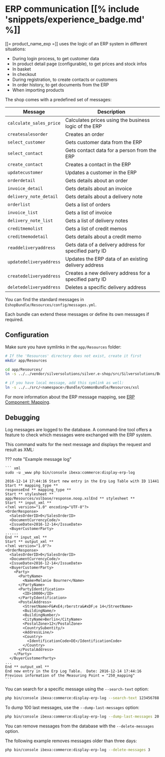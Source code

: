 # ERP communication [[% include 'snippets/experience_badge.md' %]]

[[= product_name_exp =]] uses the logic of an ERP system in different situations:

- During login process, to get customer data 
- In product detail page (configurable), to get prices and stock infos
- In basket 
- In checkout
- During registration, to create contacts or customers
- In order history, to get documents from the ERP
- When importing products

The shop comes with a predefined set of messages:

|Message|Description|
|--- |--- |
|`calculate_sales_price`|Calculates prices using the business logic of the ERP|
|`createsalesorder`|Creates an order|
|`select_customer`|Gets customer data from the ERP|
|`select_contact`|Gets contact data for a person from the ERP|
|`create_contact`|Creates a contact in the ERP|
|`updatecustomer`|Updates a customer in the ERP|
|`orderdetail`|Gets details about an order|
|`invoice_detail`|Gets details about an invoice|
|`delivery_note_detail`|Gets details about a delivery note|
|`orderlist`|Gets a list of orders|
|`invoice_list`|Gets a list of invoice|
|`delivery_note_list`|Gets a list of delivery notes|
|`creditmemolist`|Gets a list of credit memos|
|`creditmemodetail`|Gets details about a credit memo|
|`readdeliveryaddress`|Gets data of a delivery address for specified party ID|
|`updatedeliveryaddress`|Updates the ERP data of an existing delivery address|
|`createdeliveryaddress`|Creates a new delivery address for a specified party ID|
|`deletedeliveryaddress`|Deletes a specific delivery address|

You can find the standard messages in `EshopBundle/Resources/config/messages.yml`.

Each bundle can extend these messages or define its own messages if required.

## Configuration

Make sure you have symlinks in the `app/Resources` folder:

``` bash
# If the 'Resources' directory does not exist, create it first
mkdir app/Resources

cd app/Resources/
ln -s ../../vendor/silversolutions/silver.e-shop/src/Silversolutions/Bundle/EshopBundle/Resources/xslbase

# if you have local message, add this symlink as well:
ln -s ../../src/<namespace>/Bundle/CommonBundle/Resources/xsl
```

For more information about the ERP message mapping, see [ERP Component: Mapping](erp_components/erp_component_mapping.md).

## Debugging

Log messages are logged to the database. A command-line tool offers a feature to check which messages were exchanged with the ERP system.

This command waits for the next message and displays the request and result as XML:

??? note "Example message log"

    ``` xml
    sudo -u _www php bin/console ibexa:commerce:display-erp-log
     
    2016-12-14 17:44:16 Start new entry in the Erp Log Table with ID 11441
    Start ** mapping_type **
    responseEnd ** mapping_type **
    Start ** stylesheet **
    app/Resources/xslbase/response.noop.xslEnd ** stylesheet **
    Start ** input_xml **
    <?xml version="1.0" encoding="UTF-8"?>
    <OrderResponse>
      <SalesOrderID>0</SalesOrderID>
      <DocumentCurrencyCode/>
      <IssueDate>2016-12-14</IssueDate>
      <BuyerCustomerParty>
    ......
    End ** input_xml **
    Start ** output_xml **
    <?xml version="1.0"?>
    <OrderResponse>
      <SalesOrderID>0</SalesOrderID>
      <DocumentCurrencyCode/>
      <IssueDate>2016-12-14</IssueDate>
      <BuyerCustomerParty>
        <Party>
          <PartyName>
            <Name>Melanie Bourner</Name>
          </PartyName>
          <PartyIdentification>
            <ID>10000</ID>
          </PartyIdentification>
          <PostalAddress>
            <StreetName>F&#xE4;rberstra&#xDF;e 14</StreetName>
            <BuildingName/>
            <BuildingNumber/>
            <CityName>Berlin</CityName>
            <PostalZone>12</PostalZone>
            <CountrySubentity/>
            <AddressLine/>
            <Country>
              <IdentificationCode>DE</IdentificationCode>
            </Country>
          </PostalAddress>
        </Party>
      </BuyerCustomerParty>
    ...
    End ** output_xml **
    End new entry in the Erp Log Table.  Date: 2016-12-14 17:44:16
    Previous information of the Measuring Point = "250_mapping"
    ```

You can search for a specific message using the `--search-text` option:

``` bash
php bin/console ibexa:commerce:display-erp-log --search-text 123456788
```

To dump 100 last messages, use the `--dump-last-messages` option:

``` bash
php bin/console ibexa:commerce:display-erp-log --dump-last-messages 20 > /tmp/erp_messaages.txt
```

You can remove messages from the database with the `--delete-messages` option.

The following example removes messages older than three days:

``` bash
php bin/console ibexa:commerce:display-erp-log --delete-messages 3
```
